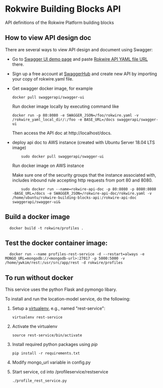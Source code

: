 # Rokwire Building Blocks API
API definitions of the Rokwire Platform building blocks

## How to view API design doc 

There are several ways to view API design and document using Swagger:

- Go to [Swagger UI demo page](https://petstore.swagger.io/) and paste [Rokwire API YAML file URL](https://raw.githubusercontent.com/rokwire/rokwire-building-blocks-api/develop/rokwire.yaml) there.

- Sign up a free account at [SwaggerHub](https://swagger.io/tools/swaggerhub/) and create new API by importing your copy of rokwire.yaml file.

- Get swagger docker image, for example 

      docker pull swaggerapi/swagger-ui 

  Run docker image locally by executing command like 

      docker run -p 80:8080 -e SWAGGER_JSON=/foo/rokwire.yaml -v /rokwire_yaml_local_dir/:/foo -e BASE_URL=/docs swaggerapi/swagger-ui 

  Then access the API doc at http://localhost/docs. 

- deploy api doc to AWS instance (created with Ubuntu Server 18.04 LTS image)
    
    ```
        sudo docker pull swaggerapi/swagger-ui
    ``` 
   
  Run docker image on AWS instance
 
    Make sure one of the security groups that the instance associated with, includes inbound rule accepting http requests from port 80 and 8080.

    ```
        sudo docker run --name=rokwire-api-doc -p 80:8080 -p 8080:8080 -BASE_URL=/docs -e SWAGGER_JSON=/rokwire-api-doc/rokwire.yaml -v /home/ubuntu/rokwire-building-blocks-api:/rokwire-api-doc swaggerapi/swagger-ui&
    ```
    
 
## Build a docker image
      docker build -t rokwire/profiles .

## Test the docker container image:
      docker run --name profiles-rest-service -d --restart=always -e MONGO_URL=mongodb://<mongodb-url>:27017 -p 5000:5000 -v /home/ywkim/rest:/usr/src/app/rest -d rokwire/profiles
      
## To run without docker

This service uses the python Flask and pymongo libary.

To install and run the location-model service, do the following:

1. Setup a [virtualenv](https://virtualenv.pypa.io), e.g., named "rest-service":

   `virtualenv rest-service`
2. Activate the virtualenv

   `source rest-service/bin/activate`
3. Install required python packages using *pip*

   `pip install -r requirements.txt`

5. Modify mongo_url variable in config.py 

6. Start service, cd into /profileservice/restservice

   `./profile_rest_service.py`


